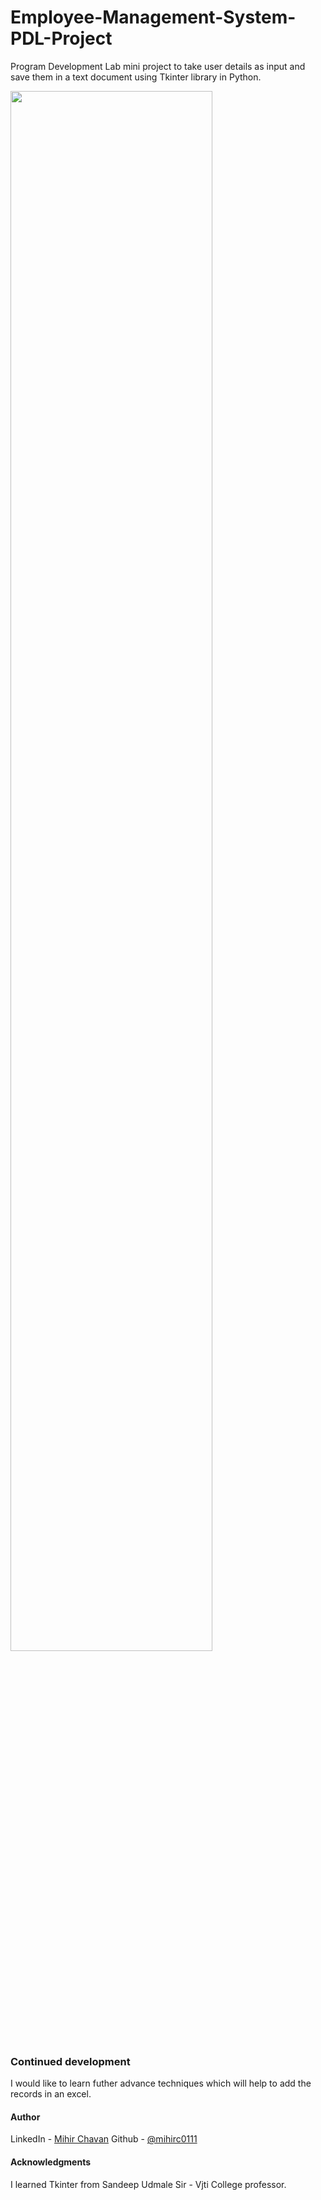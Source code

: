 # Employee-Management-System-PDL-Project
Program Development Lab mini project to take user details as input and save them in a text document using Tkinter library in Python.

<img src="https://user-images.githubusercontent.com/84846378/221828021-880401b2-de07-457c-a3b1-a16c62c45410.png" width="80%" height="80%">


### Continued development

I would like to learn futher advance techniques which will help to add the records in an excel.

#### Author

LinkedIn - [Mihir Chavan](https://www.linkedin.com/in/mihir-chavan-643615234/)
Github - [@mihirc0111](https://github.com/mihirc0111)

#### Acknowledgments

I learned Tkinter from  Sandeep Udmale Sir - Vjti College professor.
